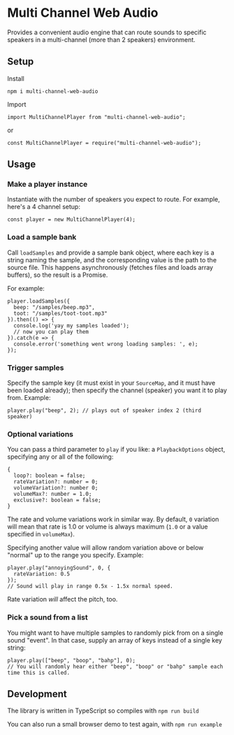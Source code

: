 # Multi Channel Web Audio

Provides a convenient audio engine that can route sounds to specific speakers in a multi-channel (more than 2 speakers) environment.

## Setup

Install

```
npm i multi-channel-web-audio
```

Import

```
import MultiChannelPlayer from "multi-channel-web-audio";
```

or

```
const MultiChannelPlayer = require("multi-channel-web-audio");
```

## Usage

### Make a player instance

Instantiate with the number of speakers you expect to route. For example, here's a 4 channel setup:

```
const player = new MultiChannelPlayer(4);
```

### Load a sample bank

Call `loadSamples` and provide a sample bank object, where each key is a string naming the sample, and the corresponding value is the path to the source file. This happens asynchronously (fetches files and loads array buffers), so the result is a Promise<void>.

For example:

```
player.loadSamples({
  beep: "/samples/beep.mp3",
  toot: "/samples/toot-toot.mp3"
}).then(() => {
  console.log('yay my samples loaded');
  // now you can play them
}).catch(e => {
  console.error('something went wrong loading samples: ', e);
});
```

### Trigger samples

Specify the sample key (it must exist in your `SourceMap`, and it must have been loaded already); then specify the channel (speaker) you want it to play from. Example:

```
player.play("beep", 2); // plays out of speaker index 2 (third speaker)
```

### Optional variations

You can pass a third parameter to `play` if you like: a `PlaybackOptions` object, specifying any or all of the following:

```
{
  loop?: boolean = false;
  rateVariation?: number = 0;
  volumeVariation?: number 0;
  volumeMax?: number = 1.0;
  exclusive?: boolean = false;
}
```

The rate and volume variations work in similar way. By default, `0` variation will mean that rate is 1.0 or volume is always maximum (`1.0` or a value specified in `volumeMax`).

Specifying another value will allow random variation above or below "normal" up to the range you specify. Example:

```
player.play("annoyingSound", 0, {
  rateVariation: 0.5
});
// Sound will play in range 0.5x - 1.5x normal speed.
```

Rate variation _will_ affect the pitch, too.

### Pick a sound from a list

You might want to have multiple samples to randomly pick from on a single sound "event". In that case, supply an array of keys instead of a single key string:

```
player.play(["beep", "boop", "bahp"], 0);
// You will randomly hear either "beep", "boop" or "bahp" sample each time this is called.
```

## Development

The library is written in TypeScript so compiles with `npm run build`

You can also run a small browser demo to test again, with `npm run example`
